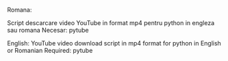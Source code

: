 Romana: <p>
Script descarcare video YouTube in format mp4 pentru python in engleza sau romana
Necesar: pytube

English:
YouTube video download script in mp4 format for python in English or Romanian
Required: pytube
